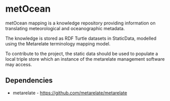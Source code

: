 metOcean
=========

metOcean mapping is a knowledge repository providing information on translating meteorological and oceanographic metadata.

The knowledge is stored as RDF Turtle datasets in StaticData, modelled using the Metarelate terminology mapping model.

To contribute to the project, the static data should be used to populate a local triple store which an instance of the metarelate management software may access. 

Dependencies
------------
* metarelate - https://github.com/metarelate/metarelate

